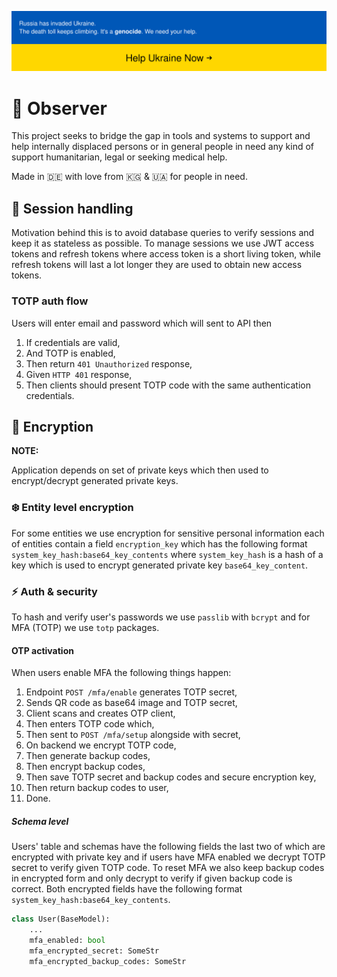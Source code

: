 [![Stand With Ukraine](https://raw.githubusercontent.com/vshymanskyy/StandWithUkraine/main/banner2-direct.svg)](https://stand-with-ukraine.pp.ua)

# 🎩 Observer

This project seeks to bridge the gap in tools and systems to support and help internally displaced persons
or in general people in need any kind of support humanitarian, legal or seeking medical help.

Made in 🇩🇪 with love from 🇰🇬 & 🇺🇦 for people in need.

## 🌈 Session handling

Motivation behind this is to avoid database queries to verify sessions and keep it as stateless as possible.
To manage sessions we use JWT access tokens and refresh tokens where access token is a short living
token, while refresh tokens will last a lot longer they are used to obtain new access tokens.

### TOTP auth flow

Users will enter email and password which will sent to API then

1. If credentials are valid,
2. And TOTP is enabled,
3. Then return `401 Unauthorized` response,
4. Given `HTTP 401` response,
5. Then clients should present TOTP code with the same authentication credentials.

## 🍄 Encryption

**NOTE:**

Application depends on set of private keys which then used to encrypt/decrypt generated private keys.

### ❄️ Entity level encryption

For some entities we use encryption for sensitive personal information each of entities
contain a field `encryption_key` which has the following format `system_key_hash:base64_key_contents`
where `system_key_hash` is a hash of a key which is used to encrypt generated private key `base64_key_content`.

### ⚡️ Auth & security

To hash and verify user's passwords we use `passlib` with `bcrypt` and for MFA (TOTP) we use `totp` packages.

#### OTP activation

When users enable MFA the following things happen:
1. Endpoint `POST /mfa/enable` generates TOTP secret,
2. Sends QR code as base64 image and TOTP secret,
3. Client scans and creates OTP client,
4. Then enters TOTP code which,
5. Then sent to `POST /mfa/setup` alongside with secret,
6. On backend we encrypt TOTP code,
7. Then generate backup codes,
8. Then encrypt backup codes,
9. Then save TOTP secret and backup codes and secure encryption key,
10. Then return backup codes to user,
11. Done.

##### Schema level
Users' table and schemas have the following fields the last two of which are encrypted with
private key and if users have MFA enabled we decrypt TOTP secret to verify given TOTP code.
To reset MFA we also keep backup codes in encrypted form and only decrypt to verify if
given backup code is correct.
Both encrypted fields have the following format `system_key_hash:base64_key_contents`.

```py
class User(BaseModel):
    ...
    mfa_enabled: bool
    mfa_encrypted_secret: SomeStr
    mfa_encrypted_backup_codes: SomeStr
```
